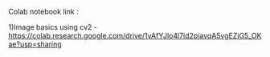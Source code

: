 Colab notebook link :

1)Image basics using cv2 - https://colab.research.google.com/drive/1vAfYJlo4l7id2piavqA5vgEZjG5_OKae?usp=sharing
